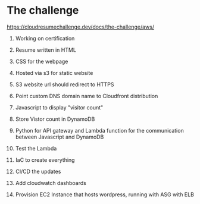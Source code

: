 # The challenge
https://cloudresumechallenge.dev/docs/the-challenge/aws/

1. Working on certification

2. Resume written in HTML

3. CSS for the webpage

4. Hosted via s3 for static website

5. S3 website url should redirect to HTTPS

6. Point custom DNS domain name to Cloudfront distribution 

7. Javascript to display "visitor count"

8. Store Vistor count in DynamoDB

9. Python for API gateway and Lambda function for the communication between Javascript and DynamoDB

11. Test the Lambda

12. IaC to create everything

13. CI/CD the updates

14. Add cloudwatch dashboards

15. Provision EC2 Instance that hosts wordpress, running with ASG with ELB
